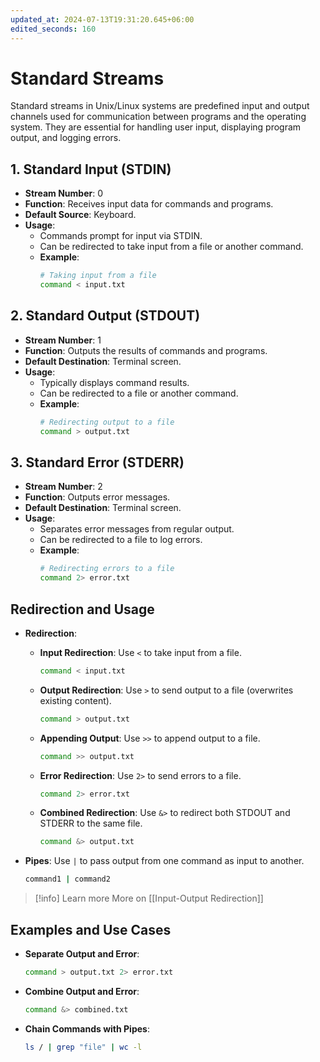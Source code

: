 ```yaml
---
updated_at: 2024-07-13T19:31:20.645+06:00
edited_seconds: 160
---
```

# Standard Streams

Standard streams in Unix/Linux systems are predefined input and output channels used for communication between programs and the operating system. They are essential for handling user input, displaying program output, and logging errors.

## 1. Standard Input (STDIN)
- **Stream Number**: 0
- **Function**: Receives input data for commands and programs.
- **Default Source**: Keyboard.
- **Usage**:
  - Commands prompt for input via STDIN.
  - Can be redirected to take input from a file or another command.
  - **Example**:
    ```bash
    # Taking input from a file
    command < input.txt
    ```

## 2. Standard Output (STDOUT)
- **Stream Number**: 1
- **Function**: Outputs the results of commands and programs.
- **Default Destination**: Terminal screen.
- **Usage**:
  - Typically displays command results.
  - Can be redirected to a file or another command.
  - **Example**:
    ```bash
    # Redirecting output to a file
    command > output.txt
    ```

## 3. Standard Error (STDERR)
- **Stream Number**: 2
- **Function**: Outputs error messages.
- **Default Destination**: Terminal screen.
- **Usage**:
  - Separates error messages from regular output.
  - Can be redirected to a file to log errors.
  - **Example**:
    ```bash
    # Redirecting errors to a file
    command 2> error.txt
    ```

## Redirection and Usage

- **Redirection**:
  - **Input Redirection**: Use `<` to take input from a file.
    ```bash
    command < input.txt
    ```
  - **Output Redirection**: Use `>` to send output to a file (overwrites existing content).
    ```bash
    command > output.txt
    ```
  - **Appending Output**: Use `>>` to append output to a file.
    ```bash
    command >> output.txt
    ```
  - **Error Redirection**: Use `2>` to send errors to a file.
    ```bash
    command 2> error.txt
    ```
  - **Combined Redirection**: Use `&>` to redirect both STDOUT and STDERR to the same file.
    ```bash
    command &> output.txt
    ```

- **Pipes**: Use `|` to pass output from one command as input to another.
  ```bash
  command1 | command2
  ```

> [!info] Learn more
> More on [[Input-Output Redirection]]
## Examples and Use Cases

- **Separate Output and Error**:
  ```bash
  command > output.txt 2> error.txt
  ```

- **Combine Output and Error**:
  ```bash
  command &> combined.txt
  ```

- **Chain Commands with Pipes**:
  ```bash
  ls / | grep "file" | wc -l
  ```
